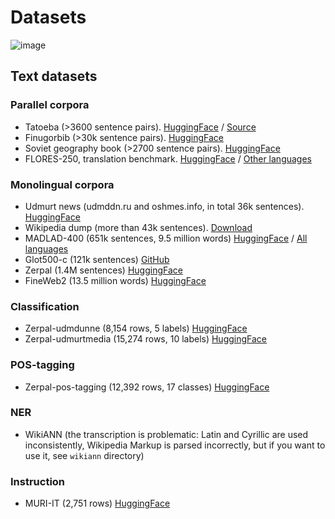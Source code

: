 # Datasets

![image](https://github.com/udmurtNLP/docs/blob/main/imgs/datasets.png?raw=true)

## Text datasets

### Parallel corpora

- Tatoeba (>3600 sentence pairs). [HuggingFace](https://huggingface.co/datasets/udmurtNLP/tatoeba-rus-udm-parallel-corpora) / [Source](https://tatoeba.org/ru/downloads)
- Finugorbib (>30k sentence pairs). [HuggingFace](https://huggingface.co/datasets/udmurtNLP/udmurt-bible-parallel-corpora)
- Soviet geography book (>2700 sentence pairs). [HuggingFace](https://huggingface.co/datasets/udmurtNLP/soviet-geography-book-rus-udm-parallel-corpora)
- FLORES-250, translation benchmark. [HuggingFace](https://huggingface.co/datasets/udmurtNLP/flores-250-rus-udm) / [Other languages](https://huggingface.co/datasets/tartuNLP/smugri-flores-testset)

### Monolingual corpora

- Udmurt news (udmddn.ru and oshmes.info, in total 36k sentences). [HuggingFace](https://huggingface.co/datasets/tartuNLP/smugri-data)
- Wikipedia dump (more than 43k sentences). [Download](https://dumps.wikimedia.org/udmwiki/)
- MADLAD-400 (651k sentences, 9.5 million words) [HuggingFace](https://huggingface.co/datasets/udmurtNLP/madlad-400-udmurt) / [All languages](https://huggingface.co/datasets/allenai/MADLAD-400)
- Glot500-c (121k sentences) [GitHub](https://github.com/cisnlp/Glot500)
- Zerpal (1.4M sentences) [HuggingFace](https://huggingface.co/datasets/udmurtNLP/zerpal)
- FineWeb2 (13.5 million words) [HuggingFace](https://huggingface.co/datasets/HuggingFaceFW/fineweb-2)

### Classification

- Zerpal-udmdunne (8,154 rows, 5 labels) [HuggingFace](https://huggingface.co/datasets/udmurtNLP/zerpal-udmdunne)
- Zerpal-udmurtmedia (15,274 rows, 10 labels) [HuggingFace](https://huggingface.co/datasets/udmurtNLP/zerpal-udmurtmedia)

### POS-tagging

- Zerpal-pos-tagging (12,392 rows, 17 classes) [HuggingFace](https://huggingface.co/datasets/udmurtNLP/zerpal-pos-tagging)

### NER

- WikiANN (the transcription is problematic: Latin and Cyrillic are used inconsistently, Wikipedia Markup is parsed incorrectly, but if you want to use it, see `wikiann` directory)

### Instruction

- MURI-IT (2,751 rows) [HuggingFace](https://huggingface.co/datasets/akoksal/muri-it-language-split)